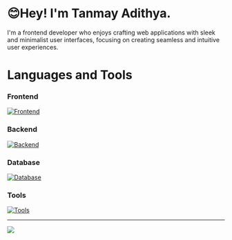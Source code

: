 <h1>😊Hey! I'm Tanmay Adithya.</h1>

I'm a frontend developer who enjoys crafting web applications with sleek and minimalist user interfaces, focusing on creating seamless and intuitive user experiences.


# Languages and Tools

### Frontend

[![Frontend](https://skillicons.dev/icons?i=html,css,scss,bootstrap,js,ts,react,tailwind)](https://skillicons.dev)

### Backend

[![Backend](https://skillicons.dev/icons?i=nodejs,express)](https://skillicons.dev)

### Database

[![Database](https://skillicons.dev/icons?i=mongodb,mysql,postgres)](https://skillicons.dev)

### Tools

[![Tools](https://skillicons.dev/icons?i=git,github,vscode,windows,ubuntu)](https://skillicons.dev)

---
[![](https://visitcount.itsvg.in/api?id=TanmayAdithya&label=Profile%20Views&color=12&icon=5&pretty=false)](https://visitcount.itsvg.in)
